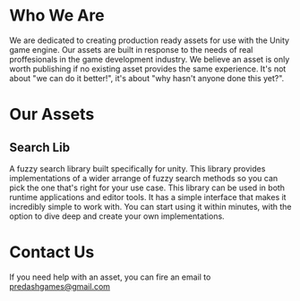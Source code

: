# Who We Are
We are dedicated to creating production ready assets for use with the Unity game engine. Our assets are built in response to the needs of real proffesionals in the game development industry. We believe an asset is only worth publishing if no existing asset provides the same experience. It's not about "we can do it better!", it's about "why hasn't anyone done this yet?".

# Our Assets

## Search Lib
A fuzzy search library built specifically for unity. This library provides implementations of a wider arrange of fuzzy search methods so you can pick the one that's right for your use case. This library can be used in both runtime applications and editor tools. It has a simple interface that makes it incredibly simple to work with. You can start using it within minutes, with the option to dive deep and create your own implementations.

# Contact Us
If you need help with an asset, you can fire an email to predashgames@gmail.com
